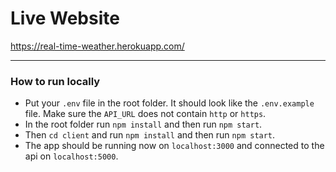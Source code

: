 # Live Website

https://real-time-weather.herokuapp.com/

---

### How to run locally

- Put your `.env` file in the root folder.
  It should look like the `.env.example` file.
  Make sure the `API_URL` does not contain `http` or `https`.
- In the root folder run `npm install` and then run `npm start`.
- Then `cd client` and run `npm install` and then run `npm start`.
- The app should be running now on `localhost:3000` and connected to the api on `localhost:5000`.
